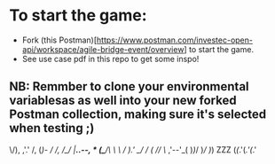 # To start the game:
- Fork (this Postman)[https://www.postman.com/investec-open-api/workspace/agile-bridge-event/overview] to start the game.
- See use case pdf in this repo to get some inspo!
  
## NB: Remmber to clone your environmental variablesas as well into your new forked Postman collection, making sure it's selected when testing ;)


  \\/),
   ,'.' /,
  (_)- / /,
     /\_/ |__..--,  *
    (\___/\ \ \ / ).'
     \____/ / (_ //
      \\_ ,'--'\_(
      )_)_/ )_/ )_)
 ZZZ (_(_.'(_.'(_.'
